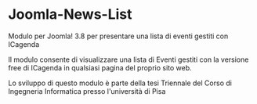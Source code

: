 # Joomla-News-List
Modulo per Joomla! 3.8 per presentare una lista di eventi gestiti con ICagenda

Il modulo consente di visualizzare una lista di Eventi gestiti con la versione free di ICagenda in qualsiasi pagina del proprio sito web.

Lo sviluppo di questo modulo è parte della tesi Triennale del Corso di Ingegneria Informatica presso l'università di Pisa
